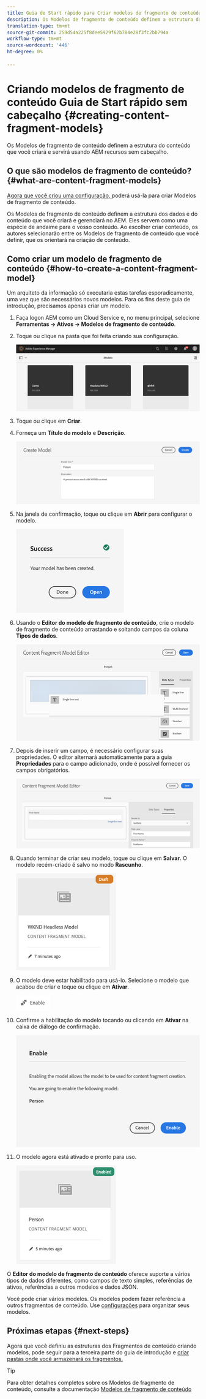 ```yaml
---
title: Guia de Start rápido para Criar modelos de fragmento de conteúdo sem cabeçalho
description: Os Modelos de fragmento de conteúdo definem a estrutura do conteúdo que você criará e servirá usando AEM recursos sem cabeçalho.
translation-type: tm+mt
source-git-commit: 259d54a225f8dee5929f62b784e28f3fc2bb794a
workflow-type: tm+mt
source-wordcount: '446'
ht-degree: 0%

---
```



# Criando modelos de fragmento de conteúdo Guia de Start rápido sem cabeçalho {#creating-content-fragment-models}

Os Modelos de fragmento de conteúdo definem a estrutura do conteúdo que você criará e servirá usando AEM recursos sem cabeçalho.

## O que são modelos de fragmento de conteúdo? {#what-are-content-fragment-models}

[Agora que você criou uma configuração, ](create-configuration.md) poderá usá-la para criar Modelos de fragmento de conteúdo.

Os Modelos de fragmento de conteúdo definem a estrutura dos dados e do conteúdo que você criará e gerenciará no AEM. Eles servem como uma espécie de andaime para o vosso conteúdo. Ao escolher criar conteúdo, os autores selecionarão entre os Modelos de fragmento de conteúdo que você definir, que os orientará na criação de conteúdo.

## Como criar um modelo de fragmento de conteúdo {#how-to-create-a-content-fragment-model}

Um arquiteto da informação só executaria estas tarefas esporadicamente, uma vez que são necessários novos modelos. Para os fins deste guia de introdução, precisamos apenas criar um modelo.

1. Faça logon AEM como um Cloud Service e, no menu principal, selecione **Ferramentas -> Ativos -> Modelos de fragmento de conteúdo**.
1. Toque ou clique na pasta que foi feita criando sua configuração.

   ![A pasta models](../assets/models-folder.png)
1. Toque ou clique em **Criar**.
1. Forneça um **Título do modelo** e **Descrição**.

   ![Criar um modelo](../assets/models-create.png)
1. Na janela de confirmação, toque ou clique em **Abrir** para configurar o modelo.

   ![Janela de confirmação](../assets/models-confirmation.png)
1. Usando o **Editor do modelo de fragmento de conteúdo**, crie o modelo de fragmento de conteúdo arrastando e soltando campos da coluna **Tipos de dados**.

   ![Arrastar e soltar campos](../assets/models-drag-and-drop.png)

1. Depois de inserir um campo, é necessário configurar suas propriedades. O editor alternará automaticamente para a guia **Propriedades** para o campo adicionado, onde é possível fornecer os campos obrigatórios.

   ![Configurar propriedades](../assets/models-configure-properties.png)
1. Quando terminar de criar seu modelo, toque ou clique em **Salvar**. O modelo recém-criado é salvo no modo **Rascunho**.

   ![Modelo no modo de rascunho](../assets/models-draft.png)
1. O modelo deve estar habilitado para usá-lo. Selecione o modelo que acabou de criar e toque ou clique em **Ativar**.

   ![Ativação do modelo](../assets/models-enable.png)
1. Confirme a habilitação do modelo tocando ou clicando em **Ativar** na caixa de diálogo de confirmação.

   ![Caixa de diálogo de confirmação de ativação](../assets/models-enabling.png)
1. O modelo agora está ativado e pronto para uso.

   ![Modelo habilitado](../assets/models-enabled.png)

O **Editor do modelo de fragmento de conteúdo** oferece suporte a vários tipos de dados diferentes, como campos de texto simples, referências de ativos, referências a outros modelos e dados JSON.

Você pode criar vários modelos. Os modelos podem fazer referência a outros fragmentos de conteúdo. Use [configurações](create-configuration.md) para organizar seus modelos.

## Próximas etapas {#next-steps}

Agora que você definiu as estruturas dos Fragmentos de conteúdo criando modelos, pode seguir para a terceira parte do guia de introdução e [criar pastas onde você armazenará os fragmentos.](create-assets-folder.md)

>[!TIP]
>
>Para obter detalhes completos sobre os Modelos de fragmento de conteúdo, consulte a documentação [Modelos de fragmento de conteúdo](/help/assets/content-fragments/content-fragments-models.md)
